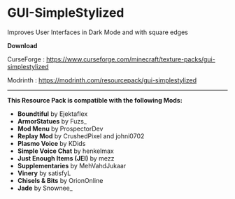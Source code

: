# GUI-SimpleStylized
Improves User Interfaces in Dark Mode and with square edges

**Download**

CurseForge : https://www.curseforge.com/minecraft/texture-packs/gui-simplestylized

Modrinth : https://modrinth.com/resourcepack/gui-simplestylized

______________________________

**This Resource Pack is compatible with the following Mods:**

- **Boundtiful** by Ejektaflex
- **ArmorStatues** by Fuzs_
- **Mod Menu** by ProspectorDev
- **Replay Mod** by CrushedPixel and johni0702
- **Plasmo Voice** by KDids
- **Simple Voice Chat** by henkelmax
- **Just Enough Items (JEI)** by mezz
- **Supplementaries** by MehVahdJukaar
- **Vinery** by satisfyL
- **Chisels & Bits** by OrionOnline
- **Jade** by Snownee_
